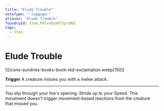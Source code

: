 ```yaml
---
title: "Elude Trouble"
noteType: ":luggage:"
aliases: "Elude Trouble"
foundryId: Item.PAlvnDymXTJprQRQ
tags:
  - Item
---
```


# Elude Trouble
![[icons-sundries-books-book-red-exclamation.webp|150]]

**Trigger** A creature misses you with a melee attack.

* * *

You slip through your foe's opening. Stride up to your Speed. This movement doesn't trigger movement-based reactions from the creature that missed you.
